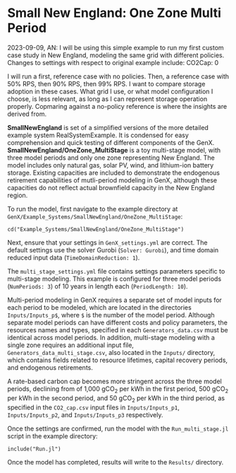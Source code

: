 # Small New England: One Zone Multi Period

2023-09-09, AN: I will be using this simple example to run my first custom case study in New England, modeling the same grid with different policies.
Changes to settings with respect to original example include:
CO2Cap: 0

I will run a first, reference case with no policies. 
Then, a reference case with 50% RPS, then 90% RPS, then 99% RPS. 
I want to compare storage adoption in these cases.
What grid I use, or what model configuration I choose, is less relevant,
as long as I can represent storage operation properly.
Copmaring against a no-policy reference is where the insights are derived from.


**SmallNewEngland** is set of a simplified versions of the more detailed example system RealSystemExample. It is condensed for easy comprehension and quick testing of different components of the GenX. **SmallNewEngland/OneZone_MultiStage** is a toy multi-stage model, with three model periods and only one zone representing New England. The model includes only natural gas, solar PV, wind, and lithium-ion battery storage. Existing capacities are included to demonstrate the endogenous retirement capabilities of mutli-period modeling in GenX, although these capacities do not reflect actual brownfield capacity in the New England region.

To run the model, first navigate to the example directory at `GenX/Example_Systems/SmallNewEngland/OneZone_MultiStage`:

`cd("Example_Systems/SmallNewEngland/OneZone_MultiStage")`
   
Next, ensure that your settings in `GenX_settings.yml` are correct. The default settings use the solver Gurobi (`Solver: Gurobi`), and time domain reduced input data (`TimeDomainReduction: 1`).

The `multi_stage_settings.yml` file contains settings parameters specific to multi-stage modeling. This example is configured for three model periods (`NumPeriods: 3`) of 10 years in length each (`PeriodLength: 10`).

Multi-period modeling in GenX requires a separate set of model inputs for each period to be modeled, which are located in the directories `Inputs/Inputs_p$`, where `$` is the number of the model period. Although separate model periods can have different costs and policy parameters, the resources names and types, specified in each `Generators_data.csv` must be identical across model periods. In addition, multi-stage modeling with a single zone requires an additional input file, `Generators_data_multi_stage.csv`, also located in the `Inputs/` directory, which contains fields related to resource lifetimes, capital recovery periods, and endogenous retirements.

A rate-based carbon cap becomes more stringent across the three model periods, declining from of 1,000 gCO<sub>2</sub> per kWh in the first period, 500  gCO<sub>2</sub> per kWh in the second period, and  50 gCO<sub>2</sub> per kWh in the third period, as specified in the `CO2_cap.csv` input files in `Inputs/Inputs_p1`, `Inputs/Inputs_p2`, and `Inputs/Inputs_p3` respectively.

Once the settings are confirmed, run the model with the `Run_multi_stage.jl` script in the example directory:

`include("Run.jl")`

Once the model has completed, results will write to the `Results/` directory.